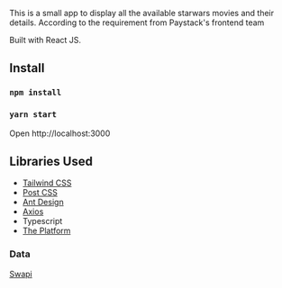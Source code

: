 This is a small app to display all the available starwars movies and their details. According to the requirement from Paystack's frontend team

Built with React JS.

## Install

### `npm install`
### `yarn start`

Open http://localhost:3000

## Libraries Used

- [Tailwind CSS](https://tailwindcss.com)
- [Post CSS](postcss.org)
- [Ant Design](https://ant.design)
- [Axios](https://github.com/axios/axios)
- Typescript
- [The Platform](https://github.com/jaredpalmer/the-platform)

### Data 

[Swapi](https://swapi.co/api/films)